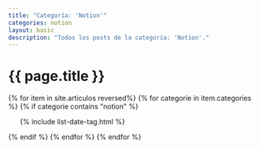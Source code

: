 ```yaml
---
title: "Categoría: 'Notion'"
categories: notion
layout: basic
description: "Todos los posts de la categoría: 'Notion'."
---
```


<h1>{{ page.title }}</h1>

{% for item in site.articulos reversed%}
{% for categorie in item.categories %}
{% if categorie contains "notion" %}
<ul>
    {% include list-date-tag.html %}
</ul>
{% endif %}
{% endfor %}
{% endfor %}
